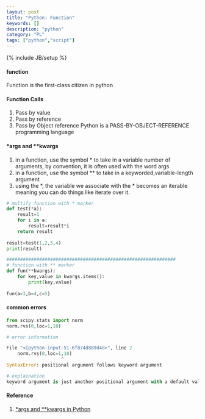 ```yaml
---
layout: post
title: "Python: Function"
keywords: []
description: "python"
category: "PL"
tags: ["python","script"]
---
```

{% include JB/setup %}

#### function
Function is the first-class citizen in python


#### Function Calls
1. Pass by value
2. Pass by reference
3. Pass by Object reference
Python is a PASS-BY-OBJECT-REFERENCE programming language


#### *args and **kwargs

1. in a function, use the symbol * to take in a variable number of arguments, by convention, it is often used with the word args
2. in a function, use the symbol ** to take in a keyworded,variable-length argument
3. using the *, the variable we associate with the * becomes an iterable meaning you can do things like iterate over it.


```python
# multify function with * marker
def test(*a):
    result=1
    for i in a:
        result=result*i
    return result
        
result=test(1,2,3,4)
print(result)

##############################################################
# function with ** marker
def fun(**kwargs):
    for key,value in kwargs.items():
        print(key,value)
        
fun(a=3,b=4,c=5)
```

#### common errors

```python
from scipy.stats import norm
norm.rvs(0,loc=1,10)

# error information

File "<ipython-input-51-6f874d889d4d>", line 2
    norm.rvs(0,loc=1,10)
                    ^
SyntaxError: positional argument follows keyword argument

# explaination
keyword argument is just another positional argument with a default value
```



#### Reference
1. [*args and **kwargs in Python](https://www.geeksforgeeks.org/args-kwargs-python/)

